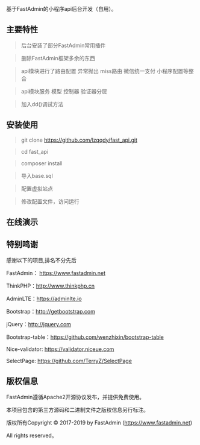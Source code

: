 基于FastAdmin的小程序api后台开发（自用）。


## **主要特性**

> 后台安装了部分FastAdmin常用插件

> 删除FastAdmin框架多余的东西

> api模块进行了路由配置 异常抛出 miss路由 微信统一支付 小程序配置等整合

> api模块服务 模型 控制器 验证器分层

> 加入dd()调试方法

## **安装使用**

>git clone https://github.com/lzqqdy/fast_api.git

>cd fast_api

>composer install

>导入base.sql

>配置虚拟站点

>修改配置文件，访问运行

## **在线演示**

## **特别鸣谢**

感谢以下的项目,排名不分先后

FastAdmin： https://www.fastadmin.net

ThinkPHP：http://www.thinkphp.cn

AdminLTE：https://adminlte.io

Bootstrap：http://getbootstrap.com

jQuery：http://jquery.com

Bootstrap-table：https://github.com/wenzhixin/bootstrap-table

Nice-validator: https://validator.niceue.com

SelectPage: https://github.com/TerryZ/SelectPage


## **版权信息**

FastAdmin遵循Apache2开源协议发布，并提供免费使用。

本项目包含的第三方源码和二进制文件之版权信息另行标注。

版权所有Copyright © 2017-2019 by FastAdmin (https://www.fastadmin.net)

All rights reserved。